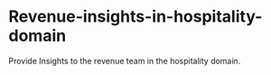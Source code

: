# Revenue-insights-in-hospitality-domain
Provide Insights to the revenue team in the hospitality domain.
